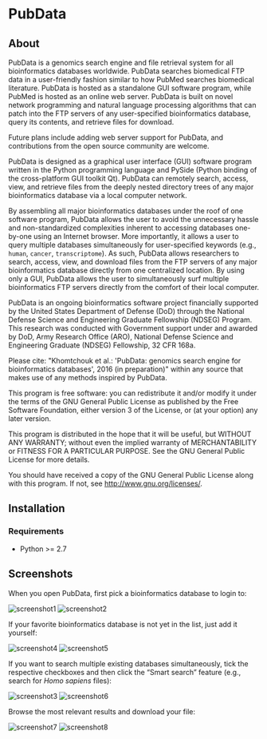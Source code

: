 # PubData

## About

PubData is a genomics search engine and file retrieval system for all bioinformatics databases worldwide.  PubData searches biomedical FTP data in a user-friendly fashion similar to how PubMed searches biomedical literature.  PubData is hosted as a standalone GUI software program, while PubMed is hosted as an online web server.  PubData is built on novel network programming and natural language processing algorithms that can patch into the FTP servers of any user-specified bioinformatics database, query its contents, and retrieve files for download.

Future plans include adding web server support for PubData, and contributions from the open source community are welcome.

PubData is designed as a graphical user interface (GUI) software program written in the Python programming language and PySide (Python binding of the cross-platform GUI toolkit Qt).  PubData can remotely search, access, view, and retrieve files from the deeply nested directory trees of any major bioinformatics database via a local computer network.  

By assembling all major bioinformatics databases under the roof of one software program, PubData allows the user to avoid the unnecessary hassle and non-standardized complexities inherent to accessing databases one-by-one using an Internet browser.  More importantly, it allows a user to query multiple databases simultaneously for user-specified keywords (e.g., `human`, `cancer`, `transcriptome`).  As such, PubData allows researchers to search, access, view, and download files from the FTP servers of any major bioinformatics database directly from one centralized location.  By using only a GUI, PubData allows the user to simultaneously surf multiple bioinformatics FTP servers directly from the comfort of their local computer.

PubData is an ongoing bioinformatics software project financially supported by the United States Department of Defense (DoD) through the National Defense Science and Engineering Graduate Fellowship (NDSEG) Program. This research was conducted with Government support under and awarded by DoD, Army Research Office (ARO), National Defense Science and Engineering Graduate (NDSEG) Fellowship, 32 CFR 168a.

Please cite: "Khomtchouk et al.: 'PubData: genomics search engine for bioinformatics databases', 2016 (in preparation)" within any source that makes use of any methods inspired by PubData.

This program is free software: you can redistribute it and/or modify it under the terms of the GNU General Public License as published by the Free Software Foundation, either version 3 of the License, or (at your option) any later version.

This program is distributed in the hope that it will be useful, but WITHOUT ANY WARRANTY; without even the implied warranty of MERCHANTABILITY or FITNESS FOR A PARTICULAR PURPOSE.  See the GNU General Public License for more details.

You should have received a copy of the GNU General Public License along with this program.  If not, see <http://www.gnu.org/licenses/>.

## Installation

### Requirements

* Python >= 2.7

## Screenshots

When you open PubData, first pick a bioinformatics database to login to:

![screenshot1](https://cloud.githubusercontent.com/assets/9893806/14540544/9ed860c2-0253-11e6-93e7-77ffd2a934d4.png)
![screenshot2](https://cloud.githubusercontent.com/assets/9893806/14540546/a15c2b62-0253-11e6-9753-3cf1005e6dad.png)

If your favorite bioinformatics database is not yet in the list, just add it yourself:

![screenshot4](https://cloud.githubusercontent.com/assets/9893806/14540549/a59546aa-0253-11e6-8812-31a245561517.png)
![screenshot5](https://cloud.githubusercontent.com/assets/9893806/14540551/a705302c-0253-11e6-96b7-cb5f8808e4fa.png)

If you want to search multiple existing databases simultaneously, tick the respective checkboxes and then click the “Smart search” feature (e.g., search for *Homo sapiens* files):

![screenshot3](https://cloud.githubusercontent.com/assets/9893806/14540548/a46a199a-0253-11e6-892c-927bb9395530.png)
![screenshot6](https://cloud.githubusercontent.com/assets/9893806/14540552/a8bddedc-0253-11e6-984f-2a4c96c55223.png)

Browse the most relevant results and download your file:

![screenshot7](https://cloud.githubusercontent.com/assets/9893806/14540557/ac0dd15a-0253-11e6-98b3-3c9b770370dd.png)
![screenshot8](https://cloud.githubusercontent.com/assets/9893806/14540559/ae5bbee0-0253-11e6-9b9e-4eeae47752ef.png)



